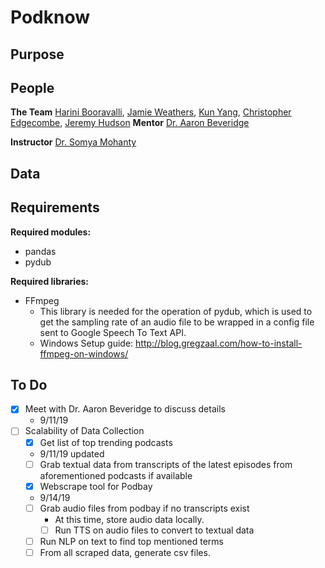 # Podknow


 ## Purpose



 ## People
 **The Team** [Harini Booravalli](), [Jamie Weathers](https://github.com/jwthrs), [Kun Yang](https://github.com), [Christopher Edgecombe](https://github.com), [Jeremy Hudson]()
 **Mentor** [Dr. Aaron Beveridge](https://github.com/)

 **Instructor** [Dr. Somya Mohanty](https://github.com/)

 ## Data

 ## Requirements
**Required modules:**
  - pandas
  - pydub

**Required libraries:**
  - FFmpeg
     - This library is needed for the operation of pydub, which is used to get the sampling rate of an audio file to be wrapped in a config file sent to Google Speech To Text API.
     - Windows Setup guide: http://blog.gregzaal.com/how-to-install-ffmpeg-on-windows/

 ## To Do
 - [x] Meet with Dr. Aaron Beveridge to discuss details
    - 9/11/19
 - [ ] Scalability of Data Collection
   - [x] Get list of top trending podcasts
    - 9/11/19 updated
   - [ ] Grab textual data from transcripts of the latest episodes from aforementioned podcasts if available
   - [x] Webscrape tool for Podbay
    - 9/14/19
   - [ ] Grab audio files from podbay if no transcripts exist
      - At this time, store audio data locally.
      - [ ] Run TTS on audio files to convert to textual data
   - [ ] Run NLP on text to find top mentioned terms
   - [ ] From all scraped data, generate csv files.
